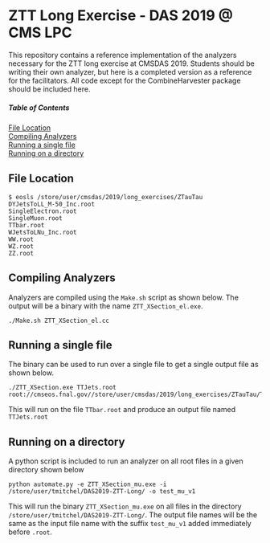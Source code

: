 # ZTT Long Exercise - DAS 2019 @ CMS LPC

This repository contains a reference implementation of the analyzers necessary for the ZTT long exercise at CMSDAS 2019. Students should be writing their own analyzer, but here is a completed version as a reference for the facilitators. All code except for the CombineHarvester package should be included here.

##### Table of Contents
[File Location](#loc) <br/>
[Compiling Analyzers](#compile) <br/>
[Running a single file](#single) <br/>
[Running on a directory](#run) <br/>

<a name='loc' />

## File Location
```
$ eosls /store/user/cmsdas/2019/long_exercises/ZTauTau
DYJetsToLL_M-50_Inc.root
SingleElectron.root
SingleMuon.root
TTbar.root
WJetsToLNu_Inc.root
WW.root
WZ.root
ZZ.root
```

<a name='compile' />

## Compiling Analyzers
Analyzers are compiled using the `Make.sh` script as shown below. The output will be a binary with the name `ZTT_XSection_el.exe`.
```
./Make.sh ZTT_XSection_el.cc
```

## Running a single file
The binary can be used to run over a single file to get a single output file as shown below.
```
./ZTT_XSection.exe TTJets.root root://cmseos.fnal.gov//store/user/cmsdas/2019/long_exercises/ZTauTau/TTbar.root
```

This will run on the file `TTbar.root` and produce an output file named `TTJets.root`

## Running on a directory
A python script is included to run an analyzer on all root files in a given directory shown below
```
python automate.py -e ZTT_XSection_mu.exe -i /store/user/tmitchel/DAS2019-ZTT-Long/ -o test_mu_v1
```
This will run the binary `ZTT_XSection_mu.exe` on all files in the directory `/store/user/tmitchel/DAS2019-ZTT-Long/`. The output file names will be the same as the input file name with the suffix `test_mu_v1` added immediately before `.root`.